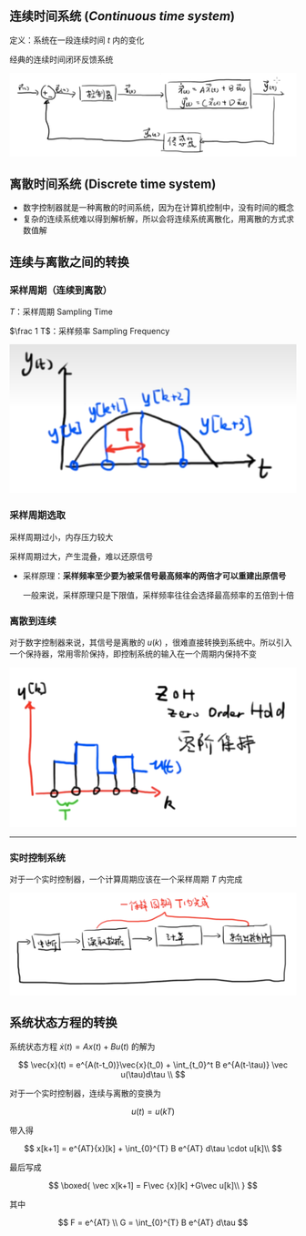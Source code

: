 ## 连续时间系统 (*Continuous time system*) 

定义：系统在一段连续时间 $t$ 内的变化

经典的连续时间闭环反馈系统

![0139599b-cc3a-4483-8ccd-06c7c9666f5e](images/0139599b-cc3a-4483-8ccd-06c7c9666f5e.png)



## 离散时间系统 (Discrete time system)

- 数字控制器就是一种离散的时间系统，因为在计算机控制中，没有时间的概念
- 复杂的连续系统难以得到解析解，所以会将连续系统离散化，用离散的方式求数值解

## 连续与离散之间的转换

### 采样周期（连续到离散）

$T$：采样周期 Sampling Time

$\frac 1 T$：采样频率 Sampling Frequency

![7752b0f2-5d65-455f-ade8-aa15d464e845](images/7752b0f2-5d65-455f-ade8-aa15d464e845.png)

### 采样周期选取

采样周期过小，内存压力较大

采样周期过大，产生混叠，难以还原信号

- 采样原理：**采样频率至少要为被采信号最高频率的两倍才可以重建出原信号**

  一般来说，采样原理只是下限值，采样频率往往会选择最高频率的五倍到十倍

### 离散到连续

对于数字控制器来说，其信号是离散的 $u(k)$ ，很难直接转换到系统中。所以引入一个保持器，常用零阶保持，即控制系统的输入在一个周期内保持不变

![339119b3-a63a-4cc3-ac96-2c9077301b62](images/339119b3-a63a-4cc3-ac96-2c9077301b62.png)

---

### 实时控制系统

对于一个实时控制器，一个计算周期应该在一个采样周期 $T$ 内完成

![2b381776-1223-492f-926e-79279d6c0f83](images/2b381776-1223-492f-926e-79279d6c0f83.png)

## 系统状态方程的转换

系统状态方程 $\dot{x}(t) = Ax(t)+Bu(t)$ 的解为

$$
\vec{x}(t) = e^{A(t-t_0)}\vec{x}(t_0)  + \int_{t_0}^t B e^{A(t-\tau)} \vec u(\tau)d\tau \\
$$

对于一个实时控制器，连续与离散的变换为

$$
u(t) = u(kT)
$$

带入得

$$
x[k+1] =  e^{AT}{x}[k]  + \int_{0}^{T} B e^{AT} d\tau \cdot u[k]\\
$$

最后写成

$$
\boxed{
\vec x[k+1] = F\vec {x}[k]  +G\vec u[k]\\
}
$$

其中

$$
F = e^{AT} \\
G =  \int_{0}^{T} B e^{AT} d\tau
$$

